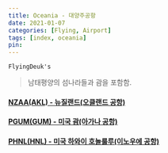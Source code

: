 ```yaml
---
title: Oceania - 대양주공항
date: 2021-01-07
categories: [Flying, Airport]
tags: [index, oceania]
pin:
---
```


`FlyingDeuk's`
>남태평양의 섬나라들과 괌을 포함함. <br>

#### [NZAA(AKL) - 뉴질랜드(오클랜드 공항)](/posts/NZAA-AKL/)

#### [PGUM(GUM) - 미국 괌(아가나 공항)](/posts/PGUM-GUM/)

#### [PHNL(HNL) - 미국 하와이 호놀룰루(이노우에 공항)](/posts/PHNL-HNL/)
